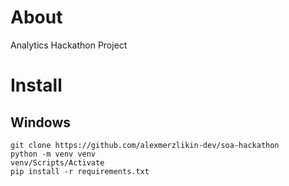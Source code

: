 # About

Analytics Hackathon Project

# Install

## Windows
```
git clone https://github.com/alexmerzlikin-dev/soa-hackathon
python -m venv venv
venv/Scripts/Activate
pip install -r requirements.txt
```
